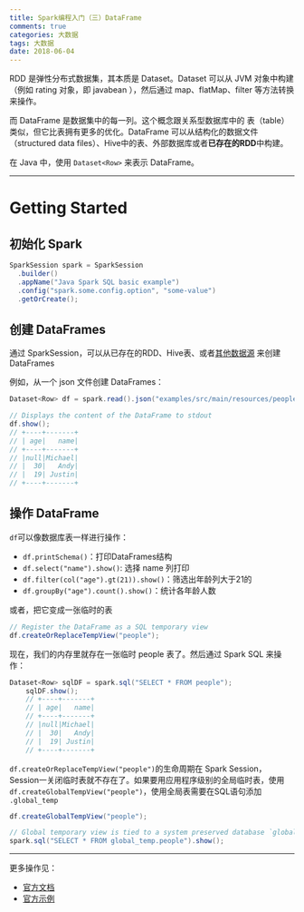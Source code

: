 ```yaml
---
title: Spark编程入门（三）DataFrame
comments: true
categories: 大数据
tags: 大数据
date: 2018-06-04
---
```


RDD 是弹性分布式数据集，其本质是 Dataset。Dataset 可以从 JVM 对象中构建 （例如 rating 对象，即 javabean ），然后通过 map、flatMap、filter 等方法转换来操作。

而 DataFrame 是数据集中的每一列。这个概念跟关系型数据库中的 表（table）类似，但它比表拥有更多的优化。DataFrame 可以从结构化的数据文件（structured data files）、Hive中的表、外部数据库或者**已存在的RDD**中构建。

在 Java 中，使用 `Dataset<Row>` 来表示 DataFrame。

---

# Getting Started

## 初始化 Spark

```java
SparkSession spark = SparkSession
  .builder()
  .appName("Java Spark SQL basic example")
  .config("spark.some.config.option", "some-value")
  .getOrCreate();
```

## 创建 DataFrames

通过 SparkSession，可以从已存在的RDD、Hive表、或者[其他数据源](https://spark.apache.org/docs/latest/sql-programming-guide.html#data-sources) 来创建DataFrames

例如，从一个 json 文件创建 DataFrames：

```java
Dataset<Row> df = spark.read().json("examples/src/main/resources/people.json");

// Displays the content of the DataFrame to stdout
df.show();
// +----+-------+
// | age|   name|
// +----+-------+
// |null|Michael|
// |  30|   Andy|
// |  19| Justin|
// +----+-------+
```

## 操作 DataFrame

`df`可以像数据库表一样进行操作：

- `df.printSchema()`：打印DataFrames结构
- `df.select("name").show()`: 选择 name 列打印
- `df.filter(col("age").gt(21)).show()`：筛选出年龄列大于21的
- `df.groupBy("age").count().show()`：统计各年龄人数

或者，把它变成一张临时的表

```java
// Register the DataFrame as a SQL temporary view
df.createOrReplaceTempView("people");
```

现在，我们的内存里就存在一张临时 people 表了。然后通过 Spark SQL 来操作：

```java
Dataset<Row> sqlDF = spark.sql("SELECT * FROM people");
    sqlDF.show();
    // +----+-------+
    // | age|   name|
    // +----+-------+
    // |null|Michael|
    // |  30|   Andy|
    // |  19| Justin|
    // +----+-------+
```

`df.createOrReplaceTempView("people")`的生命周期在 Spark Session，Session一关闭临时表就不存在了。如果要用应用程序级别的全局临时表，使用`df.createGlobalTempView("people")`，使用全局表需要在SQL语句添加 `.global_temp`

```java
df.createGlobalTempView("people");

// Global temporary view is tied to a system preserved database `global_temp`
spark.sql("SELECT * FROM global_temp.people").show();
```

---

更多操作见：

- [官方文档](https://spark.apache.org/docs/latest/sql-programming-guide.html#datasets-and-dataframes)
- [官方示例](https://github.com/apache/spark/blob/master/examples/src/main/java/org/apache/spark/examples/sql/JavaSparkSQLExample.java)
